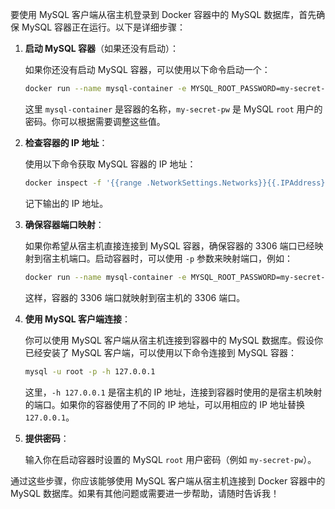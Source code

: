 要使用 MySQL 客户端从宿主机登录到 Docker 容器中的 MySQL 数据库，首先确保 MySQL 容器正在运行。以下是详细步骤：

1. **启动 MySQL 容器**（如果还没有启动）：

   如果你还没有启动 MySQL 容器，可以使用以下命令启动一个：

   ```sh
   docker run --name mysql-container -e MYSQL_ROOT_PASSWORD=my-secret-pw -d mysql:8
   ```

   这里 `mysql-container` 是容器的名称，`my-secret-pw` 是 MySQL `root` 用户的密码。你可以根据需要调整这些值。

2. **检查容器的 IP 地址**：

   使用以下命令获取 MySQL 容器的 IP 地址：

   ```sh
   docker inspect -f '{{range .NetworkSettings.Networks}}{{.IPAddress}}{{end}}' mysql-container
   ```

   记下输出的 IP 地址。

3. **确保容器端口映射**：

   如果你希望从宿主机直接连接到 MySQL 容器，确保容器的 3306 端口已经映射到宿主机端口。启动容器时，可以使用 `-p` 参数来映射端口，例如：

   ```sh
   docker run --name mysql-container -e MYSQL_ROOT_PASSWORD=my-secret-pw -p 3306:3306 -d mysql:8
   ```

   这样，容器的 3306 端口就映射到宿主机的 3306 端口。

4. **使用 MySQL 客户端连接**：

   你可以使用 MySQL 客户端从宿主机连接到容器中的 MySQL 数据库。假设你已经安装了 MySQL 客户端，可以使用以下命令连接到 MySQL 容器：

   ```sh
   mysql -u root -p -h 127.0.0.1
   ```

   这里，`-h 127.0.0.1` 是宿主机的 IP 地址，连接到容器时使用的是宿主机映射的端口。如果你的容器使用了不同的 IP 地址，可以用相应的 IP 地址替换 `127.0.0.1`。

5. **提供密码**：

   输入你在启动容器时设置的 MySQL `root` 用户密码（例如 `my-secret-pw`）。

通过这些步骤，你应该能够使用 MySQL 客户端从宿主机连接到 Docker 容器中的 MySQL 数据库。如果有其他问题或需要进一步帮助，请随时告诉我！